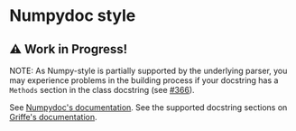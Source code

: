 # Numpydoc style

## :warning: Work in Progress!

NOTE: As Numpy-style is partially supported by the underlying parser,
you may experience problems in the building process if your docstring
has a `Methods` section in the class docstring
(see [#366](https://github.com/mkdocstrings/mkdocstrings/issues/366)).

See [Numpydoc's documentation](https://numpydoc.readthedocs.io/en/latest/format.html).
See the supported docstring sections on [Griffe's documentation](https://mkdocstrings.github.io/griffe/docstrings/).
